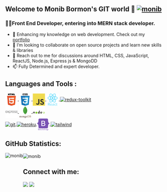 ## Welcome to Monib Bormon's GIT world 👋 <a href="https://twitter.com/monib_bormon" rel="noopener noreferrer" target="_blank"><img src="https://img.shields.io/twitter/follow/monib_bormon?logo=twitter&style=for-the-badge" alt="monib" /></a> 

### 👩‍💻Front End Developer, entering into MERN stack developer.

- 🌱 Enhancing my knowledge on web development. Check out my [portfolio](https://monib-bormon.netlify.app/)
- 👯 I’m looking to collaborate on open source projects and learn new skills & libraries
- 💬 Reach out to me for discussions around HTML, CSS, JavaScript, ReactJS, Node.js, Express js & MongoDD
- 📫 Fully Determined and expert developer.

## Languages and Tools :

 <a href="https://www.w3.org/html/" target="_blank">
   <img align="center" src="https://raw.githubusercontent.com/devicons/devicon/master/icons/html5/html5-original-wordmark.svg" alt="html5" width="40" height="40"/> 
  </a>
  
 <a href="https://www.w3schools.com/css/" target="_blank"> 
   <img align="center" src="https://raw.githubusercontent.com/devicons/devicon/master/icons/css3/css3-original-wordmark.svg" alt="css3" width="40" height="40"/> 
 </a>
 
  <a href="https://developer.mozilla.org/en-US/docs/Web/JavaScript" target="_blank">
   <img align="center" src="https://raw.githubusercontent.com/devicons/devicon/master/icons/javascript/javascript-original.svg" alt="javascript" width="40" height="40"/>
  </a>
  
  <a href="https://reactjs.org/" target="_blank"> 
   <img align="center" src="https://raw.githubusercontent.com/devicons/devicon/master/icons/react/react-original-wordmark.svg" alt="react" width="40" height="40"/> 
  </a>
  
  <a href="https://redux-toolkit.js.org/" target="_blank"> 
   <img align="center" src="https://img.icons8.com/color/48/000000/redux.png" alt="redux-toolkit" width="40" height="40"/> 
  </a>
  
  <br/>
  

  <a href="https://expressjs.com" target="_blank"> 
    <img align="center" src="https://raw.githubusercontent.com/devicons/devicon/master/icons/express/express-original-wordmark.svg" alt="express" width="40" height="40"/>
  </a>  
  
  <a href="https://www.mongodb.com/" target="_blank"> 
   <img align="center" src="https://raw.githubusercontent.com/devicons/devicon/master/icons/mongodb/mongodb-original-wordmark.svg" alt="mongodb" width="40" height="40"/> 
  </a>
  
  <a href="https://nodejs.org" target="_blank"> 
    <img align="center" src="https://raw.githubusercontent.com/devicons/devicon/master/icons/nodejs/nodejs-original-wordmark.svg" alt="nodejs" width="40" height="40"/> 
  </a> 
  
  <br/>
  
  <a href="https://git-scm.com/" target="_blank">
    <img align="center" src="https://www.vectorlogo.zone/logos/git-scm/git-scm-icon.svg" alt="git" width="40" height="40"/> 
  </a> 
  
  <a href="https://dashboard.heroku.com/" target="_blank">
    <img align="center" src="https://www.vectorlogo.zone/logos/heroku/heroku-icon.svg" alt="heroku" width="40" height="40"/>
  </a> 
  
  <a href="https://getbootstrap.com" target="_blank"> 
   <img align="center" src="https://raw.githubusercontent.com/devicons/devicon/master/icons/bootstrap/bootstrap-plain-wordmark.svg" alt="bootstrap" width="40" height="40"/> 
  </a>
  
  <a href="https://tailwindcss.com/" target="_blank"> 
   <img align="center" src="https://www.vectorlogo.zone/logos/tailwindcss/tailwindcss-icon.svg" alt="tailwind" width="40" height="40"/> 
  </a>
  

## GitHub Statistics:
<p>
  <img align="left" src="https://github-readme-stats.vercel.app/api/top-langs/?username=monibbormon&layout=compact&theme=radical" alt="monib" height="200"/>
  <img align="center" src="https://github-readme-stats.vercel.app/api?username=monibbormon&count_private=true&show_icons=true&theme=radical" alt="monib" height="200"/>
</p>

## Connect with me:

[<img align="center" height="40" src="https://img.icons8.com/fluent/144/000000/twitter.png"/>](https://twitter.com/monib_bormon)
[<img align="center" height="40" src="https://img.icons8.com/color/144/000000/linkedin.png"/>](https://www.linkedin.com/in/monib-bormon-963b81176/)


